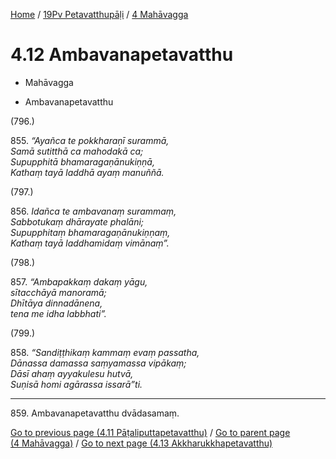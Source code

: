 
[Home](/) / [19Pv Petavatthupāḷi](../../19Pv.md) / [4 Mahāvagga](../4.md)

# 4.12 Ambavanapetavatthu

* Mahāvagga

* Ambavanapetavatthu

(796.)

855\. _“Ayañca te pokkharaṇī surammā,_  
_Samā sutitthā ca mahodakā ca;_  
_Supupphitā bhamaragaṇānukiṇṇā,_  
_Kathaṃ tayā laddhā ayaṃ manuññā._  


(797.)

856\. _Idañca te ambavanaṃ surammaṃ,_  
_Sabbotukaṃ dhārayate phalāni;_  
_Supupphitaṃ bhamaragaṇānukiṇṇaṃ,_  
_Kathaṃ tayā laddhamidaṃ vimānaṃ”._  


(798.)

857\. _“Ambapakkaṃ dakaṃ yāgu,_  
_sītacchāyā manoramā;_  
_Dhītāya dinnadānena,_  
_tena me idha labbhati”._  


(799.)

858\. _“Sandiṭṭhikaṃ kammaṃ evaṃ passatha,_  
_Dānassa damassa saṃyamassa vipākaṃ;_  
_Dāsī ahaṃ ayyakulesu hutvā,_  
_Suṇisā homi agārassa issarā”ti._  


---

859\. Ambavanapetavatthu dvādasamaṃ.



[Go to previous page (4.11 Pāṭaliputtapetavatthu)](4.11.md) / [Go to parent page (4 Mahāvagga)](../4.md) / [Go to next page (4.13 Akkharukkhapetavatthu)](4.13.md)


